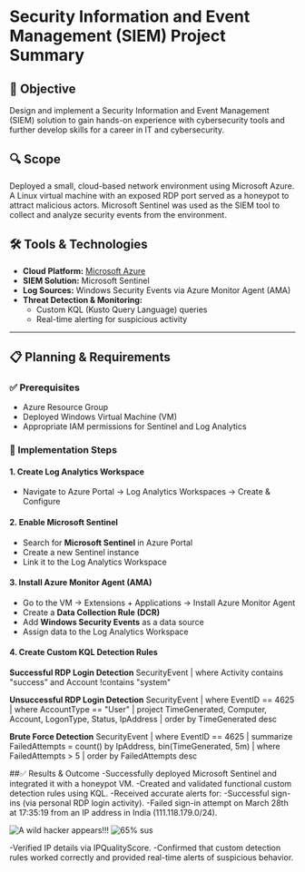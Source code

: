 # Security Information and Event Management (SIEM) Project Summary

## 🎯 Objective  
Design and implement a Security Information and Event Management (SIEM) solution to gain hands-on experience with cybersecurity tools and further develop skills for a career in IT and cybersecurity.

## 🔍 Scope  
Deployed a small, cloud-based network environment using Microsoft Azure. A Linux virtual machine with an exposed RDP port served as a honeypot to attract malicious actors. Microsoft Sentinel was used as the SIEM tool to collect and analyze security events from the environment.

## 🛠️ Tools & Technologies  
- **Cloud Platform:** [Microsoft Azure](https://portal.azure.com)  
- **SIEM Solution:** Microsoft Sentinel  
- **Log Sources:** Windows Security Events via Azure Monitor Agent (AMA)  
- **Threat Detection & Monitoring:**  
  - Custom KQL (Kusto Query Language) queries  
  - Real-time alerting for suspicious activity  

---

## 📋 Planning & Requirements

### ✅ Prerequisites
- Azure Resource Group  
- Deployed Windows Virtual Machine (VM)  
- Appropriate IAM permissions for Sentinel and Log Analytics  

### 🧭 Implementation Steps

#### 1. Create Log Analytics Workspace
- Navigate to Azure Portal → Log Analytics Workspaces → Create & Configure  

#### 2. Enable Microsoft Sentinel
- Search for **Microsoft Sentinel** in Azure Portal  
- Create a new Sentinel instance  
- Link it to the Log Analytics Workspace  

#### 3. Install Azure Monitor Agent (AMA)
- Go to the VM → Extensions + Applications → Install Azure Monitor Agent  
- Create a **Data Collection Rule (DCR)**  
- Add **Windows Security Events** as a data source  
- Assign data to the Log Analytics Workspace  

#### 4. Create Custom KQL Detection Rules

**Successful RDP Login Detection**
SecurityEvent
| where Activity contains "success" and Account !contains "system"

**Unsuccessful RDP Login Detection**
SecurityEvent
| where EventID == 4625
| where AccountType == "User"
| project TimeGenerated, Computer, Account, LogonType, Status, IpAddress
| order by TimeGenerated desc

**Brute Force Detection**
SecurityEvent
| where EventID == 4625
| summarize FailedAttempts = count() by IpAddress, bin(TimeGenerated, 5m)
| where FailedAttempts > 5
| order by FailedAttempts desc

##✅ Results & Outcome
-Successfully deployed Microsoft Sentinel and integrated it with a honeypot VM.
-Created and validated functional custom detection rules using KQL.
-Received accurate alerts for:
  -Successful sign-ins (via personal RDP login activity).
  -Failed sign-in attempt on March 28th at 17:35:19 from an IP address in India (111.118.179.0/24).
  
![A wild hacker appears!!!](https://github.com/user-attachments/assets/64e5e998-bbbb-41bf-ba44-67bfc3f23fc7)
![65% sus](https://github.com/user-attachments/assets/d83dc38c-4c3d-4f45-98e6-627439c0d459)

  -Verified IP details via IPQualityScore.
  -Confirmed that custom detection rules worked correctly and provided real-time alerts of suspicious behavior.
